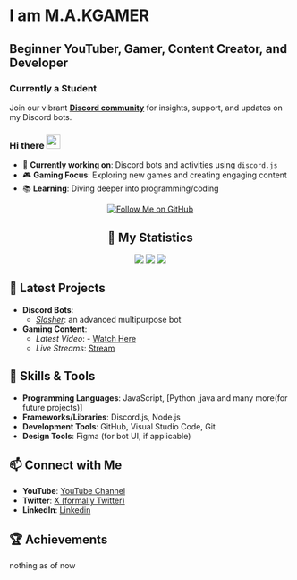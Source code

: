 # I am M.A.KGAMER

## Beginner YouTuber, Gamer, Content Creator, and Developer

### Currently a Student

Join our vibrant **[Discord community](https://discord.gg/6AG26JGvJA)** for insights, support, and updates on my Discord bots.

### Hi there <img src="https://media.giphy.com/media/hvRJCLFzcasrR4ia7z/giphy.gif" width="25">

- 🌱 **Currently working on**: Discord bots and activities using `discord.js`
- 🎮 **Gaming Focus**: Exploring new games and creating engaging content
- 📚 **Learning**: Diving deeper into programming/coding

<div align="center">
  <p align="center">
    <a href="https://github.com/makgamerofficial">
      <img alt="Follow Me on GitHub" title="Follow Me" src="https://img.shields.io/github/followers/makgamerofficial?color=17ad71&labelColor=17ad71&style=for-the-badge&logo=github&label=Follow%20me"/>
    </a>
  </p>

## 🔖 My Statistics

<p align="center">
  <a href="https://github.com/makgamerofficial/">
    <img src="https://github-readme-stats.vercel.app/api?username=makgamerofficial&hide=issues,prs&count_private=true&show_owner=true&show_icons=true&bg_color=0d1117&title_color=ffffff&text_color=ffffff&icon_color=00ff99&hide_border=true" />
  </a>
  <a href="https://github.com/makgamerofficial/">
    <img src="https://github-readme-stats.vercel.app/api/top-langs/?username=makgamerofficial&layout=compact&count_private=true&langs_count=8&card_width=445&bg_color=0d1117&title_color=ffffff&text_color=ffffff&icon_color=00ff99&hide_border=true" />
  </a>
  <a href="https://github.com/makgamerofficial/">
    <img src="https://github-readme-streak-stats.herokuapp.com?user=makgamerofficial&hide_border=true&background=0D1117&currStreakLabel=FFFFFF&sideLabels=FFFFFF&currStreakNum=FFFFFF&dates=FFFFFF&sideNums=FFFFFF&fire=00ff99&ring=00ff99&stroke=FFFFFFFF" />
  </a>
</p>
</div>

## 🎯 Latest Projects

- **Discord Bots**: 
  - *[Slasher](https://discord.com/oauth2/authorize?client_id=1260853952593924147)*: an advanced multipurpose bot
- **Gaming Content**: 
  - *Latest Video*:  - [Watch Here](youtube.com/@m.a.kgamer)
  - *Live Streams*: [Stream](youtube.com/@m.a.kgamer)

## 🚀 Skills & Tools

- **Programming Languages**: JavaScript, [Python ,java and many more(for future projects)]
- **Frameworks/Libraries**: Discord.js, Node.js
- **Development Tools**: GitHub, Visual Studio Code, Git
- **Design Tools**: Figma (for bot UI, if applicable)

## 📫 Connect with Me

- **YouTube**: [YouTube Channel](https://youtube.com/@m.a.kgamer)
- **Twitter**: [X (formally Twitter)](https://x.com/_makgamer)
- **LinkedIn**: [Linkedin](https://pk.linkedin.com/in/makgamer)


## 🏆 Achievements

nothing as of now 
